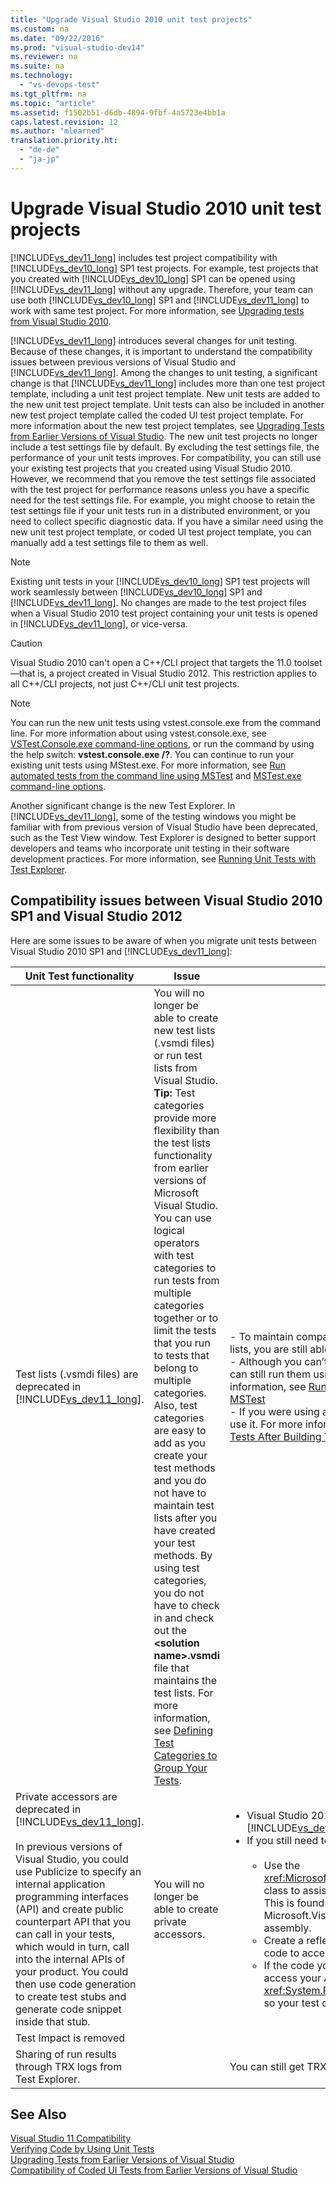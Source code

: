 ```yaml
---
title: "Upgrade Visual Studio 2010 unit test projects"
ms.custom: na
ms.date: "09/22/2016"
ms.prod: "visual-studio-dev14"
ms.reviewer: na
ms.suite: na
ms.technology: 
  - "vs-devops-test"
ms.tgt_pltfrm: na
ms.topic: "article"
ms.assetid: f1502b51-d6db-4894-9fbf-4a5723e4bb1a
caps.latest.revision: 12
ms.author: "mlearned"
translation.priority.ht: 
  - "de-de"
  - "ja-jp"
---
```

# Upgrade Visual Studio 2010 unit test projects
[!INCLUDE[vs_dev11_long](../vs140/includes/vs_dev11_long_md.md)] includes test project compatibility with [!INCLUDE[vs_dev10_long](../vs140/includes/vs_dev10_long_md.md)] SP1 test projects. For example, test projects that you created with [!INCLUDE[vs_dev10_long](../vs140/includes/vs_dev10_long_md.md)] SP1 can be opened using [!INCLUDE[vs_dev11_long](../vs140/includes/vs_dev11_long_md.md)] without any upgrade. Therefore, your team can use both [!INCLUDE[vs_dev10_long](../vs140/includes/vs_dev10_long_md.md)] SP1 and [!INCLUDE[vs_dev11_long](../vs140/includes/vs_dev11_long_md.md)] to work with same test project. For more information, see [Upgrading tests from Visual Studio 2010](assetId:///e9c8b7f6-bd72-448e-8edb-d090dcc5cf52#UpgradingTestsfromEarlierVersionsVisualStudio2010).  
  
 [!INCLUDE[vs_dev11_long](../vs140/includes/vs_dev11_long_md.md)] introduces several changes for unit testing. Because of these changes, it is important to understand the compatibility issues between previous versions of Visual Studio and [!INCLUDE[vs_dev11_long](../vs140/includes/vs_dev11_long_md.md)]. Among the changes to unit testing, a significant change is that [!INCLUDE[vs_dev11_long](../vs140/includes/vs_dev11_long_md.md)] includes more than one test project template, including a unit test project template. New unit tests are added to the new unit test project template. Unit tests can also be included in another new test project template called the coded UI test project template. For more information about the new test project templates, see [Upgrading Tests from Earlier Versions of Visual Studio](assetId:///e9c8b7f6-bd72-448e-8edb-d090dcc5cf52). The new unit test projects no longer include a test settings file by default. By excluding the test settings file, the performance of your unit tests improves. For compatibility, you can still use your existing test projects that you created using Visual Studio 2010. However, we recommend that you remove the test settings file associated with the test project for performance reasons unless you have a specific need for the test settings file. For example, you might choose to retain the test settings file if your unit tests run in a distributed environment, or you need to collect specific diagnostic data. If you have a similar need using the new unit test project template, or coded UI test project template, you can manually add a test settings file to them as well.  
  
> [!NOTE]
>  Existing unit tests in your [!INCLUDE[vs_dev10_long](../vs140/includes/vs_dev10_long_md.md)] SP1 test projects will work seamlessly between [!INCLUDE[vs_dev10_long](../vs140/includes/vs_dev10_long_md.md)] SP1 and [!INCLUDE[vs_dev11_long](../vs140/includes/vs_dev11_long_md.md)]. No changes are made to the test project files when a Visual Studio 2010 test project containing your unit tests is opened in [!INCLUDE[vs_dev11_long](../vs140/includes/vs_dev11_long_md.md)], or vice-versa.  
  
> [!CAUTION]
>  Visual Studio 2010 can't open a C++/CLI project that targets the 11.0 toolset—that is, a project created in Visual Studio 2012. This restriction applies to all C++/CLI projects, not just C++/CLI unit test projects.  
  
> [!NOTE]
>  You can run the new unit tests using vstest.console.exe from the command line. For more information about using vstest.console.exe, see [VSTest.Console.exe command-line options](assetId:///52e1689d-b1a8-4589-bd98-99a55acd0a11), or run the command by using the help switch: **vstest.console.exe /?**. You can continue to run your existing unit tests using MStest.exe. For more information, see [Run automated tests from the command line using MSTest](assetId:///39b61ad0-0055-44b5-963f-25d8a6b51581) and [MSTest.exe command-line options](assetId:///8813ba7f-e790-4e92-9f91-7080508a1c36).  
  
 Another significant change is the new Test Explorer. In [!INCLUDE[vs_dev11_long](../vs140/includes/vs_dev11_long_md.md)], some of the testing windows you might be familiar with from previous version of Visual Studio have been deprecated, such as the Test View window. Test Explorer is designed to better support developers and teams who incorporate unit testing in their software development practices. For more information, see [Running Unit Tests with Test Explorer](../vs140/run-unit-tests-with-test-explorer.md).  
  
## Compatibility issues between Visual Studio 2010 SP1 and Visual Studio 2012  
 Here are some issues to be aware of when you migrate unit tests between Visual Studio 2010 SP1 and [!INCLUDE[vs_dev11_long](../vs140/includes/vs_dev11_long_md.md)]:  
  
|Unit Test functionality|Issue|Solution|  
|-----------------------------|-----------|--------------|  
|Test lists (.vsmdi files) are deprecated in [!INCLUDE[vs_dev11_long](../vs140/includes/vs_dev11_long_md.md)].|You will no longer be able to create new test lists (.vsmdi files) or run test lists from Visual Studio. **Tip:**  Test categories provide more flexibility than the test lists functionality from earlier versions of Microsoft Visual Studio. You can use logical operators with test categories to run tests from multiple categories together or to limit the tests that you run to tests that belong to multiple categories. Also, test categories are easy to add as you create your test methods and you do not have to maintain test lists after you have created your test methods. By using test categories, you do not have to check in and check out the **\<solution name>.vsmdi** file that maintains the test lists. For more information, see [Defining Test Categories to Group Your Tests](assetId:///2c26a648-f068-4d60-99b6-b9747b7bdbc9).|-   To maintain compatibility with your existing test projects that use test lists, you are still able to edit the .vsmdi files using Visual Studio.<br />-   Although you can’t run migrated test lists from with Visual Studio, you can still run them using mstest.exe from the command line. For more information, see [Run automated tests from the command line using MSTest](assetId:///39b61ad0-0055-44b5-963f-25d8a6b51581)<br />-   If you were using a test list in your build definition, you can continue to use it. For more information, see [How to: Configure and Run Scheduled Tests After Building Your Application](assetId:///32acfeb1-b1aa-4afb-8cfe-cc209e6183fd) and [Run tests in your build process](assetId:///d05743a1-c5cf-447e-bed9-bed3cb595e38).|  
|Private accessors are deprecated in [!INCLUDE[vs_dev11_long](../vs140/includes/vs_dev11_long_md.md)].<br /><br /> In previous versions of Visual Studio, you could use Publicize to specify an internal application programming interfaces (API) and create public counterpart API that you can call in your tests, which would in turn, call into the internal APIs of your product. You could then use code generation to create test stubs and generate code snippet inside that stub.|You will no longer be able to create private accessors.|<ul><li>Visual Studio 2010 test projects will compile and work in [!INCLUDE[vs_dev11_long](../vs140/includes/vs_dev11_long_md.md)]. The build will include output warnings.</li><li>If you still need to test internal APIs, you have these options:<br /><br /> <ul><li>Use the <xref:Microsoft.VisualStudio.TestTools.UnitTesting.PrivateObject*> class to assist in accessing internal and private APIs in your code. This is found in the Microsoft.VisualStudio.QualityTools.UnitTestFramework.dll assembly.</li><li>Create a reflection framework that would be able to reflect off your code to access internal or private APIs.</li><li>If the code you are trying to access is internal, you might be able to access your APIs using <xref:System.Runtime.CompilerServices.InternalsVisibleToAttribute*> so your test code can have access to the internal APIs.</li></ul></li></ul>|  
|Test Impact is removed|||  
|Sharing of run results through TRX logs from Test Explorer.||You can still get TRX logs from both the command line and Team Build.|  
  
## See Also  
 [Visual Studio 11 Compatibility](../vs140/porting--migrating--and-upgrading-visual-studio-projects.md)   
 [Verifying Code by Using Unit Tests](../vs140/unit-test-your-code.md)   
 [Upgrading Tests from Earlier Versions of Visual Studio](assetId:///e9c8b7f6-bd72-448e-8edb-d090dcc5cf52)   
 [Compatibility of Coded UI Tests from Earlier Versions of Visual Studio](../vs140/upgrading-coded-ui-tests-from-visual-studio-2010.md)